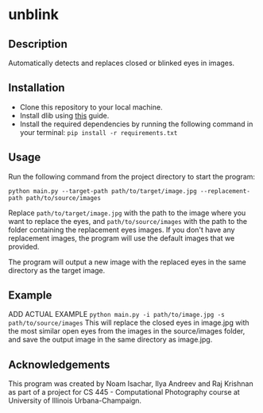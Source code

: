 # unblink

## Description
Automatically detects and replaces closed or blinked eyes in images.

## Installation
* Clone this repository to your local machine.
* Install dlib using [this](https://medium.com/analytics-vidhya/how-to-install-dlib-library-for-python-in-windows-10-57348ba1117f) guide.
* Install the required dependencies by running the following command in your terminal: `pip install -r requirements.txt`

## Usage
Run the following command from the project directory to start the program:

`python main.py --target-path path/to/target/image.jpg --replacement-path path/to/source/images`

Replace `path/to/target/image.jpg` with the path to the image where you want to replace the eyes, and `path/to/source/images` with the path to the folder containing the replacement eyes images.
If you don't have any replacement images, the program will use the default images that we provided.

The program will output a new image with the replaced eyes in the same directory as the target image.

## Example
ADD ACTUAL EXAMPLE
`python main.py -i path/to/image.jpg -s path/to/source/images`
This will replace the closed eyes in image.jpg with the most similar open eyes from the images in the source/images folder, and save the output image in the same directory as image.jpg.

## Acknowledgements
This program was created by Noam Isachar, Ilya Andreev and Raj Krishnan as part of a project for CS 445 - Computational Photography course at University of Illinois Urbana-Champaign.

